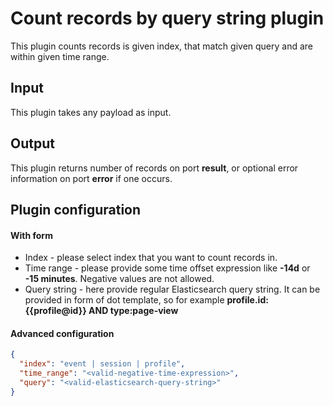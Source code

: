 # Count records by query string plugin

This plugin counts records is given index, that match given query and are within
given time range.

## Input
This plugin takes any payload as input.

## Output
This plugin returns number of records on port **result**, or optional error
information on port **error** if one occurs.

## Plugin configuration

#### With form
- Index - please select index that you want to count records in.
- Time range - please provide some time offset expression like **-14d** or **-15 minutes**.
  Negative values are not allowed.
- Query string - here provide regular Elasticsearch query string. It can be provided in form
  of dot template, so for example **profile.id:{{profile@id}} AND type:page-view**

#### Advanced configuration
```json
{
  "index": "event | session | profile",
  "time_range": "<valid-negative-time-expression>",
  "query": "<valid-elasticsearch-query-string>"
}
```
